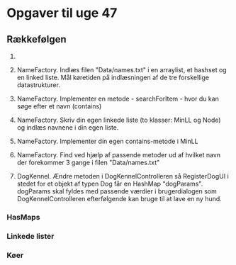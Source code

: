 # Opgaver til uge 47 
## Rækkefølgen 
1) 
1) NameFactory. Indlæs filen "Data/names.txt" i en arraylist, et hashset og en linked liste. 
Mål køretiden på indlæsningen af de tre forskellige datastrukturer.
2) NameFactory. Implementer en metode - searchForItem - hvor du kan søge efter et navn (contains)
3) NameFactory. Skriv din egen linkede liste (to klasser: MinLL og Node) og indlæs navnene i din egen liste.
4) NameFactory. Implementer din egen contains-metode i MinLL
5) NameFactory. Find ved hjælp af passende metoder ud af hvilket navn der forekommer 3 gange i filen "Data/names.txt" 

6) DogKennel. Ændre metoden i DogKennelControlleren så RegisterDogUI i stedet for et objekt af typen Dog får en HashMap "dogParams".
dogParams skal fyldes med passende værdier i brugerdialogen som DogKennelControlleren efterfølgende kan bruge til at lave en ny hund.
### HasMaps
### Linkede lister
### Køer

